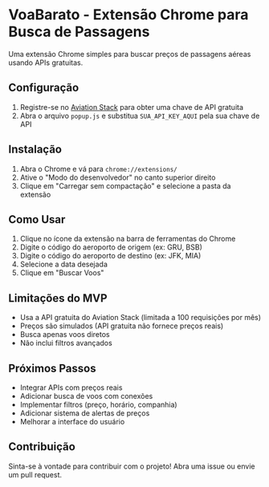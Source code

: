 # VoaBarato - Extensão Chrome para Busca de Passagens

Uma extensão Chrome simples para buscar preços de passagens aéreas usando APIs gratuitas.

## Configuração

1. Registre-se no [Aviation Stack](https://aviationstack.com/) para obter uma chave de API gratuita
2. Abra o arquivo `popup.js` e substitua `SUA_API_KEY_AQUI` pela sua chave de API

## Instalação

1. Abra o Chrome e vá para `chrome://extensions/`
2. Ative o "Modo do desenvolvedor" no canto superior direito
3. Clique em "Carregar sem compactação" e selecione a pasta da extensão

## Como Usar

1. Clique no ícone da extensão na barra de ferramentas do Chrome
2. Digite o código do aeroporto de origem (ex: GRU, BSB)
3. Digite o código do aeroporto de destino (ex: JFK, MIA)
4. Selecione a data desejada
5. Clique em "Buscar Voos"

## Limitações do MVP

- Usa a API gratuita do Aviation Stack (limitada a 100 requisições por mês)
- Preços são simulados (API gratuita não fornece preços reais)
- Busca apenas voos diretos
- Não inclui filtros avançados

## Próximos Passos

- Integrar APIs com preços reais
- Adicionar busca de voos com conexões
- Implementar filtros (preço, horário, companhia)
- Adicionar sistema de alertas de preços
- Melhorar a interface do usuário

## Contribuição

Sinta-se à vontade para contribuir com o projeto! Abra uma issue ou envie um pull request. 